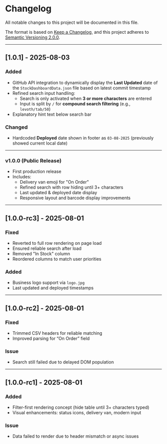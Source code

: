 # Changelog

All notable changes to this project will be documented in this file.

The format is based on [Keep a Changelog](https://keepachangelog.com/en/1.0.0/),
and this project adheres to [Semantic Versioning 2.0.0](https://semver.org/spec/v2.0.0.html).

---

## [1.0.1] - 2025-08-03
### Added
- GitHub API integration to dynamically display the **Last Updated** date of the `StockDashboardData.json` file based on latest commit timestamp
- Refined search input handling:
  - Search is only activated when **3 or more characters** are entered
  - Input is split by `/` for **compound search filtering** (e.g., `levoth/tab/50`)
- Explanatory hint text below search bar

### Changed
- Hardcoded **Deployed** date shown in footer as `03-08-2025` (previously showed current local date)

---

### v1.0.0 (Public Release)
- First production release
- Includes:
  - Delivery van emoji for "On Order"
  - Refined search with row hiding until 3+ characters
  - Last updated & deployed date display
  - Responsive layout and barcode display improvements

---

## [1.0.0-rc3] - 2025-08-01
### Fixed
- Reverted to full row rendering on page load
- Ensured reliable search after load
- Removed "In Stock" column
- Reordered columns to match user priorities

### Added
- Business logo support via `logo.jpg`
- Last updated and deployed timestamps

---

## [1.0.0-rc2] - 2025-08-01
### Fixed
- Trimmed CSV headers for reliable matching
- Improved parsing for “On Order” field

### Issue
- Search still failed due to delayed DOM population

---

## [1.0.0-rc1] - 2025-08-01
### Added
- Filter-first rendering concept (hide table until 3+ characters typed)
- Visual enhancements: status icons, delivery van, modern input

### Issue
- Data failed to render due to header mismatch or async issues
